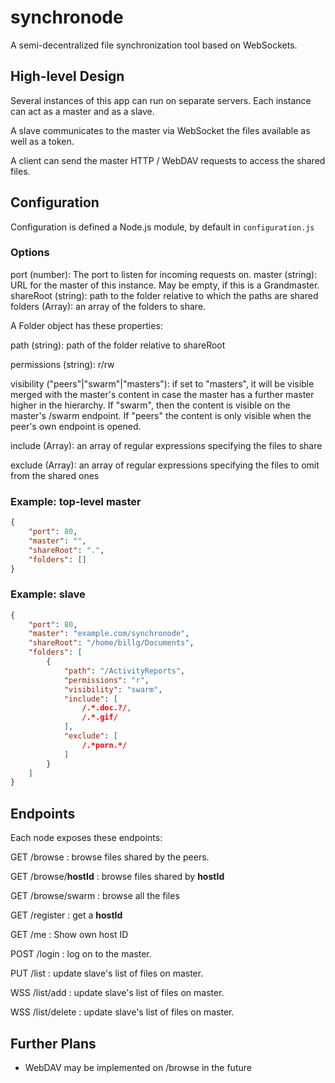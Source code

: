 # synchronode
A semi-decentralized file synchronization tool based on WebSockets.

## High-level Design
Several instances of this app can run on separate servers. Each instance can act as a master and as a slave.

A slave communicates to the master via WebSocket the files available as well as a token.

A client can send the master HTTP / WebDAV requests to access the shared files. 

## Configuration
Configuration is defined a Node.js module, by default in `configuration.js`

### Options
port (number): The port to listen for incoming requests on.
master (string): URL for the master of this instance. May be empty, if this is a Grandmaster.
shareRoot (string): path to the folder relative to which the paths are shared
folders (Array<Folder>): an array of the folders to share.

A Folder object has these properties:

path (string): path of the folder relative to shareRoot

permissions (string): r/rw

visibility ("peers"|"swarm"|"masters"): 
if set to "masters", it will be visible merged with the master's content in case the master has a further master higher in the hierarchy. If "swarm", then the content is visible on the master's /swarm endpoint. If "peers" the content is only visible when the peer's own endpoint is opened.

include (Array<RegExp>): an array of regular expressions specifying the files to share

exclude (Array<RegExp>): an array of regular expressions specifying the files to omit from the shared ones 

### Example: top-level master
```JSON
{
	"port": 80,
	"master": "",
	"shareRoot": ".",
	"folders": []
}
```

### Example: slave
```JSON
{
	"port": 80,
	"master": "example.com/synchronode",
	"shareRoot": "/home/billg/Documents",
	"folders": [
		{
			"path": "/ActivityReports",
			"permissions": "r",
			"visibility": "swarm",
			"include": [ 
				/.*.doc.?/, 
				/.*.gif/
			], 
			"exclude": [ 
				/.*porn.*/ 
			] 
		}
	]
}
```

## Endpoints
Each node exposes these endpoints:

GET /browse : browse files shared by the peers.

GET /browse/**hostId** : browse files shared by **hostId**

GET /browse/swarm : browse all the files 

GET /register : get a **hostId**

GET /me : Show own host ID

POST /login : log on to the master.

PUT /list : update slave's list of files on master. 

WSS /list/add : update slave's list of files on master. 

WSS /list/delete : update slave's list of files on master. 

## Further Plans
* WebDAV may be implemented on /browse in the future 